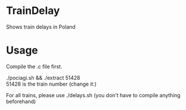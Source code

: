 # TrainDelay
Shows train delays in Poland
  
# Usage  
Compile the .c file first.  
  
./pociagi.sh && ./extract 51428  
51428 is the train number (change it:)  
  
For all trains, please use ./delays.sh (you don't have to compile anything beforehand)

